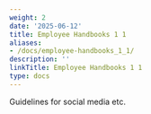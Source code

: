 ```yaml
---
weight: 2
date: '2025-06-12'
title: Employee Handbooks 1 1
aliases:
- /docs/employee-handbooks_1_1/
description: ''
linkTitle: Employee Handbooks 1 1
type: docs
---
```


Guidelines for social media etc.